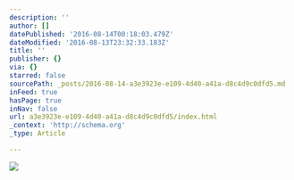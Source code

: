 ```yaml
---
description: ''
author: []
datePublished: '2016-08-14T00:18:03.479Z'
dateModified: '2016-08-13T23:32:33.183Z'
title: ''
publisher: {}
via: {}
starred: false
sourcePath: _posts/2016-08-14-a3e3923e-e109-4d40-a41a-d8c4d9c0dfd5.md
inFeed: true
hasPage: true
inNav: false
url: a3e3923e-e109-4d40-a41a-d8c4d9c0dfd5/index.html
_context: 'http://schema.org'
_type: Article

---
```

![](https://the-grid-user-content.s3-us-west-2.amazonaws.com/e165ed1c-a8e6-41b4-8157-8f531606cd67.jpg)